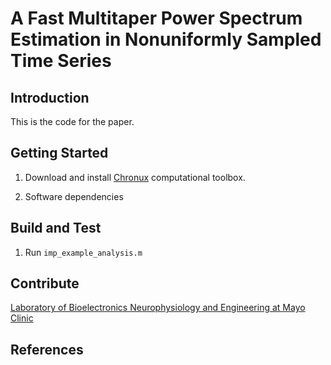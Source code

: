 # A Fast Multitaper Power Spectrum Estimation in Nonuniformly Sampled Time Series

## Introduction

This is the code for the paper.

## Getting Started

1. Download and install [Chronux](https://github.com/jiecui/chronux) computational toolbox.

2. Software dependencies

## Build and Test

1. Run ```imp_example_analysis.m```

## Contribute

[Laboratory of Bioelectronics Neurophysiology and Engineering at Mayo Clinic](https://www.mayo.edu/research/labs/bioelectronics-neurophysiology-engineering/overview)

## References
